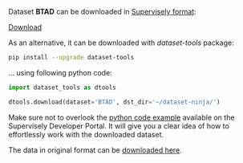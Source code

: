 Dataset **BTAD** can be downloaded in [Supervisely format](https://developer.supervisely.com/api-references/supervisely-annotation-json-format):

 [Download](https://assets.supervisely.com/supervisely-supervisely-assets-public/teams_storage/T/X/In/3mAHYkWhKGOd4rU3rXGX4YKEm6m4BhFP4EU3M9N2h4pxg8gQDn2zd2DBrKTDFFqqu2bJwYtSf7TdgEBjj181piHThA8EeLT2VkvYxPIn0xp4os9Vc1ag6Zjbymoi.tar)

As an alternative, it can be downloaded with *dataset-tools* package:
``` bash
pip install --upgrade dataset-tools
```

... using following python code:
``` python
import dataset_tools as dtools

dtools.download(dataset='BTAD', dst_dir='~/dataset-ninja/')
```
Make sure not to overlook the [python code example](https://developer.supervisely.com/getting-started/python-sdk-tutorials/iterate-over-a-local-project) available on the Supervisely Developer Portal. It will give you a clear idea of how to effortlessly work with the downloaded dataset.

The data in original format can be [downloaded here](https://www.kaggle.com/datasets/thtuan/btad-beantech-anomaly-detection/download?datasetVersionNumber=1).